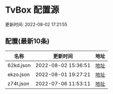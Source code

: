 
  # TvBox 配置源 

更新时间: 2022-08-02 17:21:55



## 配置(最新10条)

|   名称  | 更新时间  |地址  |
|  ----  | ----  |----  |
|  62kd.json | 2022-08-02 15:36:51 |[地址](http://rfz5lpevu.hn-bkt.clouddn.com/box/62kd.json) |
|  ekzo.json | 2022-08-01 19:27:21 |[地址](http://rfz5lpevu.hn-bkt.clouddn.com/box/ekzo.json) |
|  z74t.json | 2022-07-06 11:53:11 |[地址](http://rfz5lpevu.hn-bkt.clouddn.com/box/z74t.json) |
  
  